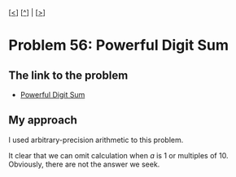 \[[<](./p0055.md)] \[[^](../README.md)] | \[[>](./p0057.md)]

# Problem 56: Powerful Digit Sum

## The link to the problem

- [Powerful Digit Sum](https://projecteuler.net/problem=56)

## My approach

I used arbitrary-precision arithmetic to this problem.

It clear that we can omit calculation when $a$ is 1 or multiples of 10.
Obviously, there are not the answer we seek.
